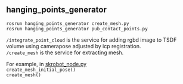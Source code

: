 ## hanging\_points\_generator

`rosrun hanging_points_generator create_mesh.py`  
`rosrun hanging_points_generator pub_contact_points.py`  

`/integrate_point_cloud`  is the service for adding rgbd image to TSDF volume using camerapose adjusted by icp registration.  
`/create_mesh` is the service for extracting mesh.  

For example, in [skrobot_node.py](https://github.com/kosuke55/pr2demo/blob/master/scripts/skrobot_node.py)  
`create_mesh_initial_pose()`  
`create_mesh()`  
